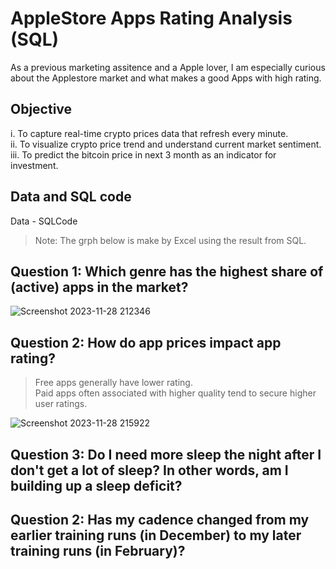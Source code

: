 # AppleStore Apps Rating Analysis (SQL)
As a previous marketing assitence and a Apple lover, I am especially curious about the Applestore market and what makes a good Apps with high rating.

## Objective
i. To capture real-time crypto prices data that refresh every minute.  
ii. To visualize crypto price trend and understand current market sentiment.  
iii. To predict the bitcoin price in next 3 month as an indicator for investment.

## Data and SQL code
Data - SQLCode
> Note: The grph below is make by Excel using the result from SQL.

## Question 1: Which genre has the highest share of (active) apps in the market?

![Screenshot 2023-11-28 212346](https://github.com/sys1169/Hao_Portfolio/assets/59571707/8fae9529-2e4f-4717-b58a-7cd012d8f85f)

## Question 2: How do app prices impact app rating?
>Free apps generally have lower rating.  
>Paid apps often associated with higher quality tend to secure higher user ratings. 

![Screenshot 2023-11-28 215922](https://github.com/sys1169/Hao_Portfolio/assets/59571707/68b2cf93-1342-42cb-be17-d02bffd2da04)




## Question 3: Do I need more sleep the night after I don't get a lot of sleep? In other words, am I building up a sleep deficit?

## Question 2: Has my cadence changed from my earlier training runs (in December) to my later training runs (in February)?
 



